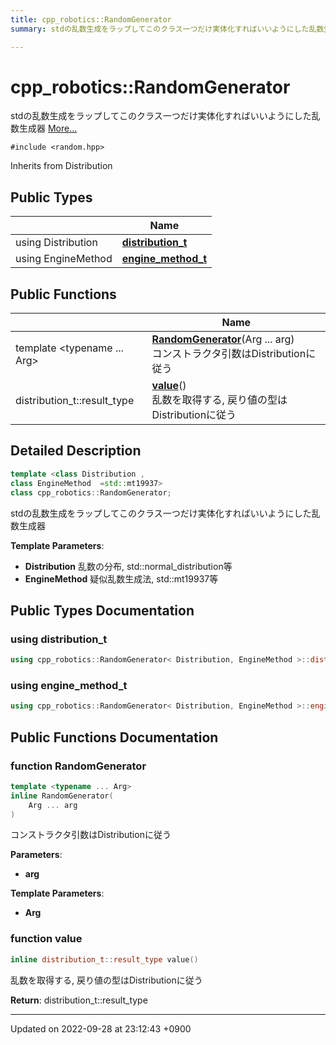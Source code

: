 ```yaml
---
title: cpp_robotics::RandomGenerator
summary: stdの乱数生成をラップしてこのクラス一つだけ実体化すればいいようにした乱数生成器 

---
```


# cpp_robotics::RandomGenerator



stdの乱数生成をラップしてこのクラス一つだけ実体化すればいいようにした乱数生成器  [More...](#detailed-description)


`#include <random.hpp>`

Inherits from Distribution

## Public Types

|                | Name           |
| -------------- | -------------- |
| using Distribution | **[distribution_t](/cpp_robotics/doxybook/Classes/classcpp__robotics_1_1RandomGenerator/#using-distribution-t)**  |
| using EngineMethod | **[engine_method_t](/cpp_robotics/doxybook/Classes/classcpp__robotics_1_1RandomGenerator/#using-engine-method-t)**  |

## Public Functions

|                | Name           |
| -------------- | -------------- |
| template <typename ... Arg\> <br>| **[RandomGenerator](/cpp_robotics/doxybook/Classes/classcpp__robotics_1_1RandomGenerator/#function-randomgenerator)**(Arg ... arg)<br>コンストラクタ引数はDistributionに従う  |
| distribution_t::result_type | **[value](/cpp_robotics/doxybook/Classes/classcpp__robotics_1_1RandomGenerator/#function-value)**()<br>乱数を取得する, 戻り値の型はDistributionに従う  |

## Detailed Description

```cpp
template <class Distribution ,
class EngineMethod  =std::mt19937>
class cpp_robotics::RandomGenerator;
```

stdの乱数生成をラップしてこのクラス一つだけ実体化すればいいようにした乱数生成器 

**Template Parameters**: 

  * **Distribution** 乱数の分布, std::normal_distribution<double>等 
  * **EngineMethod** 疑似乱数生成法, std::mt19937等 

## Public Types Documentation

### using distribution_t

```cpp
using cpp_robotics::RandomGenerator< Distribution, EngineMethod >::distribution_t =  Distribution;
```


### using engine_method_t

```cpp
using cpp_robotics::RandomGenerator< Distribution, EngineMethod >::engine_method_t =  EngineMethod;
```


## Public Functions Documentation

### function RandomGenerator

```cpp
template <typename ... Arg>
inline RandomGenerator(
    Arg ... arg
)
```

コンストラクタ引数はDistributionに従う 

**Parameters**: 

  * **arg** 


**Template Parameters**: 

  * **Arg** 


### function value

```cpp
inline distribution_t::result_type value()
```

乱数を取得する, 戻り値の型はDistributionに従う 

**Return**: distribution_t::result_type 

-------------------------------

Updated on 2022-09-28 at 23:12:43 +0900